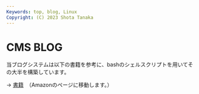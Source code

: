 ```yaml
---
Keywords: top, blog, Linux
Copyright: (C) 2023 Shota Tanaka
---
```


# CMS BLOG

当ブログシステムは以下の書籍を参考に、bashのシェルスクリプトを用いてその大半を構築しています。

→ [書籍](https://amzn.to/3Xb5HNH)　（Amazonのページに移動します。）
